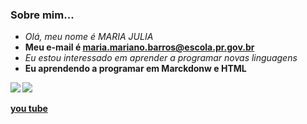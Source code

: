 ### Sobre mim...
- _Olá, meu nome é MARIA JULIA_
- **Meu e-mail é maria.mariano.barros@escola.pr.gov.br**
- <i>Eu estou interessado em aprender a programar novas linguagens</i>
-  <b>Eu aprendendo a programar em Marckdonw e HTML<b>

 ![](https://img.shields.io/badge/Instagram-E4405F?style=for-the-badge&logo=instagram&logoColor=white)
 ![](https://img.shields.io/badge/YouTube-FF0000?style=for-the-badge&logo=youtube&logoColor=white)
 
 
[you tube](http://youtube.com.br)
